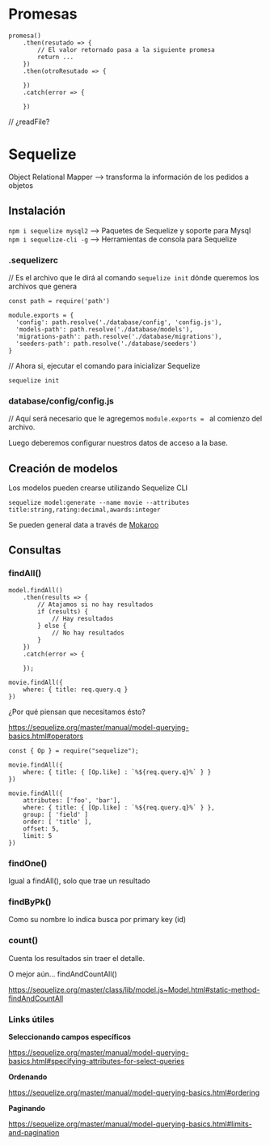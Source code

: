 # Promesas

```
promesa()
    .then(resutado => {
        // El valor retornado pasa a la siguiente promesa
        return ...
    })
    .then(otroResutado => {
        
    })
    .catch(error => {

    })
```

// ¿readFile?

# Sequelize

Object Relational Mapper --> transforma la información de los pedidos a objetos

## Instalación

`npm i sequelize mysql2` --> Paquetes de Sequelize y soporte para Mysql
`npm i sequelize-cli -g` --> Herramientas de consola para Sequelize

### .sequelizerc

// Es el archivo que le dirá al comando `sequelize init` dónde queremos los archivos que genera

```
const path = require('path')

module.exports = {
  'config': path.resolve('./database/config', 'config.js'),
  'models-path': path.resolve('./database/models'),
  'migrations-path': path.resolve('./database/migrations'),
  'seeders-path': path.resolve('./database/seeders')
}
```

// Ahora si, ejecutar el comando para inicializar Sequelize

`sequelize init`

### database/config/config.js

// Aquí será necesario que le agregemos `module.exports = ` al comienzo del archivo.

Luego deberemos configurar nuestros datos de acceso a la base.


## Creación de modelos

Los modelos pueden crearse utilizando Sequelize CLI

`sequelize model:generate --name movie --attributes title:string,rating:decimal,awards:integer`

Se pueden general data a través de [Mokaroo](https://www.mockaroo.com/)

## Consultas

### findAll()

```    
model.findAll()
    .then(results => {
        // Atajamos si no hay resultados
        if (results) {
            // Hay resultados
        } else {
            // No hay resultados
        }
    })
    .catch(error => {

    });
```
    
```
movie.findAll({
    where: { title: req.query.q }
})
```

¿Por qué piensan que necesitamos ésto?

https://sequelize.org/master/manual/model-querying-basics.html#operators
    
```
const { Op } = require("sequelize");

movie.findAll({
    where: { title: { [Op.like] : `%${req.query.q}%` } }
})
```

```
movie.findAll({
    attributes: ['foo', 'bar'],
    where: { title: { [Op.like] : `%${req.query.q}%` } },
    group: [ 'field' ]
    order: [ 'title' ],
    offset: 5, 
    limit: 5
})
```

### findOne()

Igual a findAll(), solo que trae un resultado

### findByPk()

Como su nombre lo indica busca por primary key (id)

### count()

Cuenta los resultados sin traer el detalle.

O mejor aún... findAndCountAll()

https://sequelize.org/master/class/lib/model.js~Model.html#static-method-findAndCountAll

### Links útiles

**Seleccionando campos específicos**

https://sequelize.org/master/manual/model-querying-basics.html#specifying-attributes-for-select-queries

**Ordenando**

https://sequelize.org/master/manual/model-querying-basics.html#ordering

**Paginando**

https://sequelize.org/master/manual/model-querying-basics.html#limits-and-pagination

